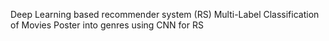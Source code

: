 
Deep Learning based recommender system (RS)
Multi-Label Classification of Movies Poster into genres using CNN for RS

